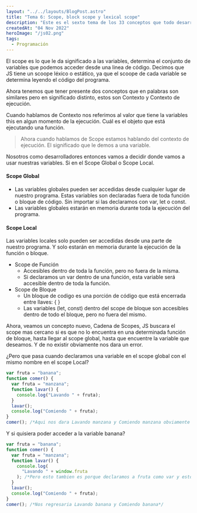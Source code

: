 ```yaml
---
layout: "../../layouts/BlogPost.astro"
title: "Tema 6: Scope, block scope y lexical scope"
description: "Este es el sexto tema de los 33 conceptos que todo desarrollador de JS debe conocer"
createdAt: "04 Nov 2022"
heroImage: "/js02.png"
tags:
  - Programación
---
```


El scope es lo que le da significado a las variables, determina el conjunto de variables que podemos acceder desde una linea de código. Decimos que JS tiene un scoope léxico o estático, ya que el scoope de cada variable se determina leyendo el código del programa.

Ahora tenemos que tener presente dos conceptos que en palabras son similares pero en significado distinto, estos son Contexto y Contexto de ejecución.

Cuando hablamos de Contexto nos referimos al valor que tiene la variables this en algun momento de la ejecución. Cuál es el objeto que está ejecutando una función.

> Ahora cuando hablamos de Scope estamos hablando del contexto de ejecución. El significado que le demos a una variable.

Nosotros como desarrolladores entonces vamos a decidir donde vamos a usar nuestras variables. Si en el Scope Global o Scope Local.

#### Scope Global

<ul className='italic px-4 space-y-1 list-disc list-inside text-gray-500 dark:text-gray-400'>
  <li>
  Las variables globales pueden ser accedidas desde cualquier lugar de nuestro programa. Estas variables son declaradas fuera de toda función o bloque de código. Sin importar si las declaramos con var, let o const.
  </li>
  <li>
  Las variables globales estarán en memoria durante toda la ejecución del programa.
  </li>
</ul>

#### Scope Local

Las variables locales solo pueden ser accedidas desde una parte de nuestro programa. Y solo estarán en memoria durante la ejecución de la función o bloque.

- Scope de Función
  - Accesibles dentro de toda la función, pero no fuera de la misma.
  - Si declaramos un var dentro de una función, esta variable será accesible dentro de toda la función.
- Scope de Bloque
  - Un bloque de codigo es una porción de código que está encerrada entre llaves: { }
  - Las variables (let, const) dentro del scope de bloque son accesibles dentro de todo el bloque, pero no fuera del mismo.

Ahora, veamos un concepto nuevo, Cadena de Scopes, JS buscara el scope mas cercano si es que no lo encuentra en una determinada función de bloque, hasta llegar al scope global, hasta que encuentre la variable que deseamos. Y de no existir obviamente nos dara un error.

¿Pero que pasa cuando declaramos una variable en el scope global con el mismo nombre en el scope Local?

```jsx
var fruta = "banana";
function comer() {
  var fruta = "manzana";
  function lavar() {
    console.log("Lavando " + fruta);
  }
  lavar();
  console.log("Comiendo " + fruta);
}
comer(); /*Aqui nos dara Lavando manzana y Comiendo manzana obviamente por el ocultamiento de variables donde la cadena de Scopes nos dara el scope	mas cercano dejando de lado el scope superior*/
```

Y si quisiera poder acceder a la variable banana?

```jsx
var fruta = "banana";
function comer() {
  var fruta = "manzana";
  function lavar() {
    console.log(
      "Lavando " + window.fruta
    ); /*Pero esto tambien es porque declaramos	a fruta como var y esto me permite agregarlo al objeto global window.	Si fruta hubiese sido let entonces nos daria un undefined y esto es porque ya no se agrega a window sino a script, pero let fruta sigue siendo global */
  }
  lavar();
  console.log("Comiendo " + fruta);
}
comer(); /*Nos regresaria Lavando banana y Comiendo banana*/
```
